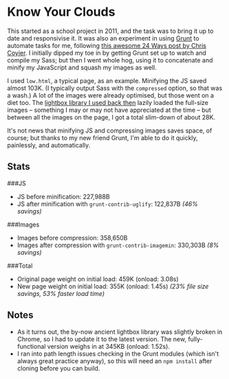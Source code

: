 Know Your Clouds
================

This started as a school project in 2011, and the task was to bring it up to date and responsivise it. It was also an experiment in using [Grunt](http://gruntjs.com/) to automate tasks for me, following [this awesome 24 Ways post by Chris Coyier](http://24ways.org/2013/grunt-is-not-weird-and-hard/). I initially dipped my toe in by getting Grunt set up to watch and compile my Sass; but then I went whole hog, using it to concatenate and minify my JavaScript and squash my images as well.

I used `low.html`, a typical page, as an example. Minifying the JS saved almost 103K. (I typically output Sass with the `compressed` option, so that was a wash.) A lot of the images were already optimised, but those went on a diet too. The [lightbox library I used back then](http://lokeshdhakar.com/projects/lightbox2/) lazily loaded the full-size images &ndash; something I may or may not have appreciated at the time &ndash; but between all the images on the page, I got a total slim-down of about 28K. 

It's not news that minifying JS and compressing images saves space, of course; but thanks to my new friend Grunt, I'm able to do it quickly, painlessly, and automatically.

Stats
-----

###JS
- JS before minification: 227,988B
- JS after minification with `grunt-contrib-uglify`: 122,837B *(46% savings)*

###Images
- Images before compression: 358,650B
- Images after compression with `grunt-contrib-imagemin`: 330,303B *(8% savings)*

###Total
- Original page weight on initial load: 459K (onload: 3.08s)
- New page weight on initial load: 355K (onload: 1.45s) *(23% file size savings, 53% faster load time)*

Notes
-----
- As it turns out, the by-now ancient lightbox library was slightly broken in Chrome, so I had to update it to the latest version. The new, fully-functional version weighs in at 345KB (onload: 1.52s).
- I ran into path length issues checking in the Grunt modules (which isn't always great practice anyway), so this will need an `npm install` after cloning before you can build.
